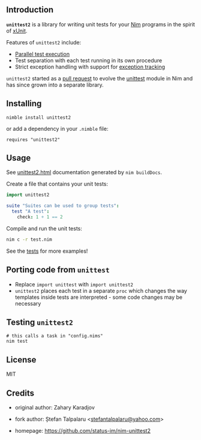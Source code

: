 ## Introduction

**`unittest2`** is a library for writing unit tests for your [Nim](https://nim-lang.org/) programs in the spirit of [xUnit](https://en.wikipedia.org/wiki/XUnit).

Features of `unittest2` include:

* [Parallel test execution](https://status-im.github.io/nim-unittest2/unittest2.html#running-tests-in-parallel)
* Test separation with each test running in its own procedure
* Strict exception handling with support for [exception tracking](https://nim-lang.org/docs/manual.html#effect-system-exception-tracking)

`unittest2` started as a [pull request](https://github.com/nim-lang/Nim/pull/9724) to evolve the [unittest](https://nim-lang.org/docs/unittest.html) module in Nim and has since grown into a separate library.

## Installing

```text
nimble install unittest2
```

or add a dependency in your `.nimble` file:

```text
requires "unittest2"
```

## Usage

See [unittest2.html](https://status-im.github.io/nim-unittest2/unittest2.html) documentation generated by `nim buildDocs`.

Create a file that contains your unit tests:

```nim
import unittest2

suite "Suites can be used to group tests":
  test "A test":
    check: 1 + 1 == 2
```

Compile and run the unit tests:
```bash
nim c -r test.nim
```

See the [tests](./tests) for more examples!

## Porting code from `unittest`

* Replace `import unittest` with `import unittest2`
* `unittest2` places each test in a separate `proc` which changes the way templates inside tests are interpreted - some code changes may be necessary

## Testing `unittest2`

```text
# this calls a task in "config.nims"
nim test
```

## License

MIT

## Credits

- original author: Zahary Karadjov

- fork author: Ștefan Talpalaru \<stefantalpalaru@yahoo.com\>

- homepage: https://github.com/status-im/nim-unittest2
